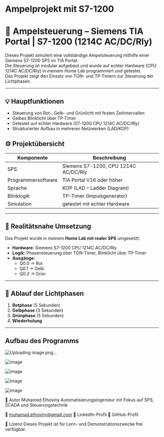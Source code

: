 
# Ampelprojekt mit S7-1200

# 🚦 Ampelsteuerung – Siemens TIA Portal | S7-1200 (1214C AC/DC/Rly)

Dieses Projekt simuliert eine vollständige Ampelsteuerung mithilfe einer Siemens S7-1200 SPS im TIA Portal.  
Die Steuerung ist modular aufgebaut und wurde auf echter Hardware (CPU 1214C AC/DC/Rly) in meinem Home Lab programmiert und getestet.  
Das Projekt zeigt den Einsatz von TON- und TP-Timern zur Steuerung der Lichtphasen.

---

## 💡 Hauptfunktionen

- Steuerung von Rot-, Gelb- und Grünlicht mit festen Zeitintervallen
- Gelbes Blinklicht über TP-Timer 
- Getestet auf echter Hardware (S7-1200 CPU 1214C AC/DC/Rly)
- Strukturierter Aufbau in mehreren Netzwerken (LAD/KOP)

## ⚙️ Projektübersicht

| Komponente              | Beschreibung                         |
|-------------------------|--------------------------------------|
| SPS                     | Siemens S7-1200, CPU 1214C AC/DC/Rly |
| Programmiersoftware     | TIA Portal V16 oder höher            |
| Sprache                 | KOP (LAD – Ladder Diagram)           |
| Blinklogik              | TP-Timer (Impulsgenerator)           |
| Simulation              | getestet mit echter Hardware 

---

## 🧪 Realitätsnahe Umsetzung

Das Projekt wurde in meinem **Home Lab mit realer SPS** umgesetzt:

- **Hardware:** Siemens S7-1200 CPU 1214C AC/DC/Rly
- **Logik:** Phasensteuerung über TON-Timer, Blinklicht über TP-Timer
- **Ausgänge:**  
  - Q0.0 → Rot  
  - Q0.1 → Gelb  
  - Q0.2 → Grün

---

## 🔄 Ablauf der Lichtphasen

1. **Rotphase** (5 Sekunden)
2. **Gelbphase** (3 Sekunden)
3. **Grünphase** (5 Sekunden)
4. **Wiederholung**

---

## Aufbau des Programms
![Uploading image.png…]()

![image](https://github.com/user-attachments/assets/3460542e-b9ba-4b37-a014-20192eff769b)

![image](https://github.com/user-attachments/assets/ebf7a12c-9b9e-4022-bac1-f47cc788c3f7)

![image](https://github.com/user-attachments/assets/65a223d5-5719-4c87-b92e-29f150f4724a)

![image](https://github.com/user-attachments/assets/c5354169-1936-4b36-b3c7-f67f853dfa13)


👤 Autor
Muhamed Elhosiny
Automatisierungsingenieur mit Fokus auf SPS, SCADA und Steuerungstechnik

📧 muhamad.elhosiny@gmail.com
🔗 LinkedIn-Profil
🔗 GitHub-Profil

📜 Lizenz
Dieses Projekt ist für Lern- und Demonstrationszwecke frei verfügbar.



 
 





